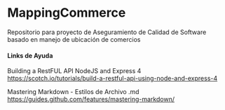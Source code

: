# MappingCommerce
Repositorio para proyecto de Aseguramiento de Calidad de Software basado en manejo de ubicación de comercios


#### Links de Ayuda
Building a RestFUL API NodeJS and Express 4
https://scotch.io/tutorials/build-a-restful-api-using-node-and-express-4

Mastering Markdown - Estilos de Archivo .md
https://guides.github.com/features/mastering-markdown/
